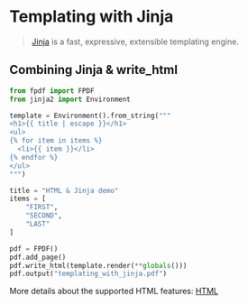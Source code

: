 # Templating with Jinja #

> [Jinja](https://jinja.palletsprojects.com/) is a fast, expressive, extensible templating engine.


## Combining Jinja & write_html

```python
from fpdf import FPDF
from jinja2 import Environment

template = Environment().from_string("""
<h1>{{ title | escape }}</h1>
<ul>
{% for item in items %}
  <li>{{ item }}</li>
{% endfor %}
</ul>
""")

title = "HTML & Jinja demo"
items = [
    "FIRST",
    "SECOND",
    "LAST"
]

pdf = FPDF()
pdf.add_page()
pdf.write_html(template.render(**globals()))
pdf.output("templating_with_jinja.pdf")
```

More details about the supported HTML features: [HTML](HTML.md)
